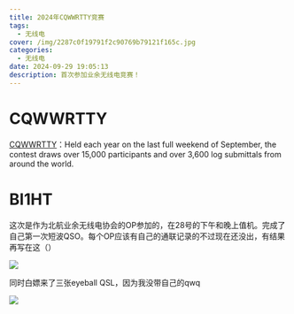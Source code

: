 ```yaml
---
title: 2024年CQWWRTTY竞赛
tags:
  - 无线电
cover: /img/2287c0f19791f2c90769b79121f165c.jpg
categories:
  - 无线电
date: 2024-09-29 19:05:13
description: 首次参加业余无线电竞赛！
---
```

# CQWWRTTY
[CQWWRTTY](https://cqwwrtty.com/)：Held each year on the last full weekend of September, the contest draws over 15,000 participants and over 3,600 log submittals from around the world.

# BI1HT
这次是作为北航业余无线电协会的OP参加的，在28号的下午和晚上值机。完成了自己第一次短波QSO。每个OP应该有自己的通联记录的不过现在还没出，有结果再写在这（）

![](/img/2287c0f19791f2c90769b79121f165c.jpg)

同时白嫖来了三张eyeball QSL，因为我没带自己的qwq

![](微信图片_20241002225853.jpg)
